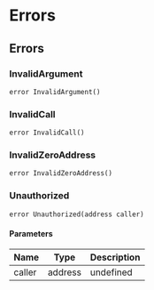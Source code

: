 # Errors











## Errors

### InvalidArgument

```solidity
error InvalidArgument()
```






### InvalidCall

```solidity
error InvalidCall()
```






### InvalidZeroAddress

```solidity
error InvalidZeroAddress()
```






### Unauthorized

```solidity
error Unauthorized(address caller)
```





#### Parameters

| Name | Type | Description |
|---|---|---|
| caller | address | undefined |


